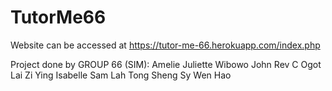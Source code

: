 # TutorMe66
Website can be accessed at https://tutor-me-66.herokuapp.com/index.php

Project done by GROUP 66 (SIM):
Amelie Juliette Wibowo 
John Rev C Ogot 
Lai Zi Ying Isabelle
Sam Lah Tong Sheng
Sy Wen Hao
